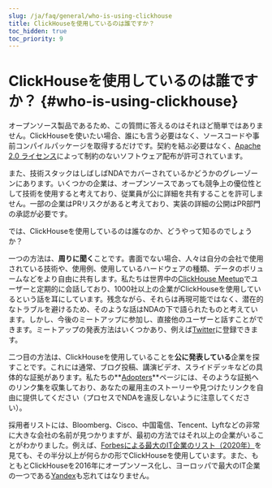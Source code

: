 ```yaml
---
slug: /ja/faq/general/who-is-using-clickhouse
title: ClickHouseを使用しているのは誰ですか？
toc_hidden: true
toc_priority: 9
---
```


# ClickHouseを使用しているのは誰ですか？ {#who-is-using-clickhouse}

オープンソース製品であるため、この質問に答えるのはそれほど簡単ではありません。ClickHouseを使いたい場合、誰にも言う必要はなく、ソースコードや事前コンパイルパッケージを取得するだけです。契約を結ぶ必要はなく、[Apache 2.0 ライセンス](https://github.com/ClickHouse/ClickHouse/blob/master/LICENSE)によって制約のないソフトウェア配布が許可されています。

また、技術スタックはしばしばNDAでカバーされているかどうかのグレーゾーンにあります。いくつかの企業は、オープンソースであっても競争上の優位性として技術を使用すると考えており、従業員が公に詳細を共有することを許可しません。一部の企業はPRリスクがあると考えており、実装の詳細の公開はPR部門の承認が必要です。

では、ClickHouseを使用しているのは誰なのか、どうやって知るのでしょうか？

一つの方法は、**周りに聞く**ことです。書面でない場合、人々は自分の会社で使用されている技術や、使用例、使用しているハードウェアの種類、データのボリュームなどをより自由に共有します。私たちは世界中の[ClickHouse Meetup](https://www.youtube.com/channel/UChtmrD-dsdpspr42P_PyRAw/playlists)でユーザーと定期的に会話しており、1000社以上の企業がClickHouseを使用しているという話を耳にしています。残念ながら、それらは再現可能ではなく、潜在的なトラブルを避けるため、そのような話はNDAの下で語られたものと考えています。しかし、今後のミートアップに参加し、直接他のユーザーと話すことができます。ミートアップの発表方法はいくつかあり、例えば[Twitter](http://twitter.com/ClickHouseDB/)に登録できます。

二つ目の方法は、ClickHouseを使用していることを**公に発表している**企業を探すことです。これには通常、ブログ投稿、講演ビデオ、スライドデッキなどの具体的な証拠があります。私たちの**[Adopters](../../about-us/adopters.md)**ページには、そのような証拠へのリンク集を収集しており、あなたの雇用主のストーリーや見つけたリンクを自由に提供してください（プロセスでNDAを違反しないように注意してください）。

採用者リストには、Bloomberg、Cisco、中国電信、Tencent、Lyftなどの非常に大きな会社の名前が見つかりますが、最初の方法ではそれ以上の企業がいることがわかりました。例えば、[Forbesによる最大のIT企業のリスト（2020年）](https://www.forbes.com/sites/hanktucker/2020/05/13/worlds-largest-technology-companies-2020-apple-stays-on-top-zoom-and-uber-debut/)を見ても、その半分以上が何らかの形でClickHouseを使用しています。また、もともとClickHouseを2016年にオープンソース化し、ヨーロッパで最大のIT企業の一つである[Yandex](../../about-us/history.md)も忘れてはなりません。
